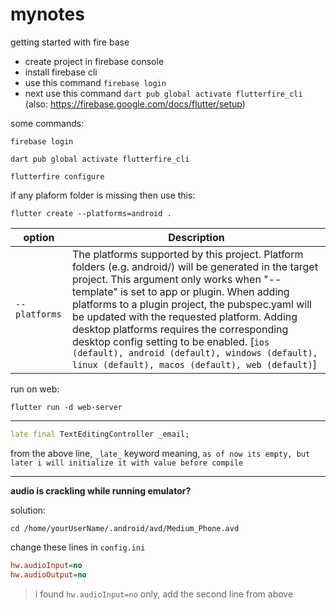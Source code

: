 # mynotes

getting started with fire base

- create project in firebase console
- install firebase cli 
- use this command `firebase login`
- next use this command `dart pub global activate flutterfire_cli` (also: https://firebase.google.com/docs/flutter/setup)

some commands:
```
firebase login

dart pub global activate flutterfire_cli

flutterfire configure

```

if any plaform folder is missing then use this:

``` shell 
flutter create --platforms=android .
```

| option | Description |
| ----------- | ----------- |
| `--platforms` | The platforms supported by this project. Platform folders (e.g. android/) will be generated in the target project. This argument only works when "--template" is set to app or plugin. When adding platforms to a plugin project, the pubspec.yaml will be updated with the requested platform. Adding desktop platforms requires the corresponding desktop config setting to be enabled. [`ios (default), android (default), windows (default), linux (default), macos (default), web (default)`] |


run on web:
``` shell
flutter run -d web-server
```

---

``` dart
late final TextEditingController _email;
``` 

from the above line, `_late_` keyword meaning, `as of now its empty, but later i will initialize it with value before compile`

---

**audio is crackling while running emulator?**

solution: 

``` shell
cd /home/yourUserName/.android/avd/Medium_Phone.avd
```

change these lines in `config.ini`

``` ini
hw.audioInput=no
hw.audioOutput=no
```

> i found `hw.audioInput=no` only, add the second line from above

